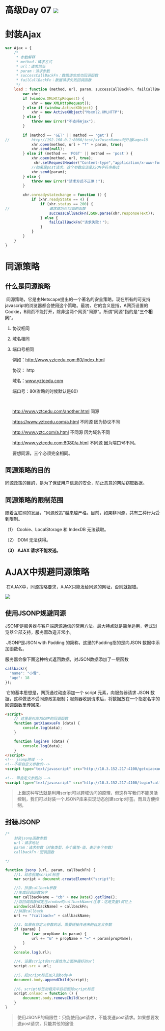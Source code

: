 # 高级Day 07 ![](http://www.yztcedu.com/images/logo.png)

# 封装Ajax

```javascript
var Ajax = {
	/*
	 * 参数解释
	 * method：请求方式
	 * url：请求地址
	 * param：请求参数
	 * successCallBackFn：数据请求成功回调函数
	 * failCallBackFn：数据请求失败回调函数
	 */
	load : function (method, url, param, successCallBackFn, failCallBackFn) {
		var xhr;
		if (window.XMLHttpRequest) {
			xhr = new XMLHttpRequest();
		} else if (window.ActiveXObject) {
			xhr = new ActiveXObject("Msxml2.XMLHTTP");
		} else {
			throw new Error("不支持Ajax");
		}
		
		if (method == 'GET' || method == 'get') {
//			http://192.168.0.1:8080/test/xx?userName=刘升旭&age=18
			xhr.open(method, url + "?" + param, true);
			xhr.send(null);
		} else if (method == 'POST' || method == 'post') {
			xhr.open(method, url, true);
             xhr.setRequestHeader("Content-type","application/x-www-form-urlencoded");
			//如果是post请求，这个参数应该是JSON字符串格式
			xhr.send(param);
		} else {
			throw new Error("请求方式不正确！");
		}
		
		xhr.onreadystatechange = function () {
			if (xhr.readyState == 4) {
				if (xhr.status == 200) {
//					请求成功后回调的函数
					successCallBackFn(JSON.parse(xhr.responseText));
				} else {
					failCallBackFn("请求失败！");
				}
			}
		}
	}
}
```



# 同源策略

## 什么是同源策略

​	 同源策略，它是由Netscape提出的一个著名的安全策略，现在所有的可支持javascript的浏览器都会使用这个策略。最初，它的含义是指，A网页设置的 Cookie，B网页不能打开，除非这两个网页"同源"。所谓"同源"指的是"**三个相同**"。

1. 协议相同

2. 域名相同

3. 端口号相同

   例如：http://www.yztcedu.com:80/index.html

   协议： http

   域名：www.yztcedu.com

   端口号：80(省略的时候默认是80)

   ​

   http://www.yztcedu.com/another.html	同源

   https://www.yztcedu.com/a.html	不同源 因为协议不同

   http://www.yztc.com/a.html	不同源	因为域名不同

   http://www.yztcedu.com:8080/a.html	不同源	因为端口号不同。

   要想同源，三个必须完全相同。

## 同源策略的目的

​	同源政策的目的，是为了保证用户信息的安全，防止恶意的网站窃取数据。

## 同源策略的限制范围

​	随着互联网的发展，"同源政策"越来越严格。目前，如果非同源，共有三种行为受到限制。

（1） Cookie、LocalStorage 和 IndexDB 无法读取。

（2） DOM 无法获得。

**（3） AJAX 请求不能发送。**   



# AJAX中规避同源策略

​	在AJAX中，同源策略要求，AJAX只能发给同源的网址，否则就报错。

![](http://o7cqr8cfk.bkt.clouddn.com/public/16-11-14/63159156.jpg)

## 使用JSONP规避同源

​	JSONP是服务器与客户端跨源通信的常用方法。最大特点就是简单适用，老式浏览器全部支持，服务器改造非常小。

​	JSONP是JSON with Padding 的简称，这里的Padding指的是向JSON 数据中添加函数名。

服务器会像下面这种格式返回数据，对JSON数据添加了一层函数

```javascript
callback({
  "name": "小雪",
  "age": 18
});
```

​	它的基本思想是，网页通过动态添加一个 script 元素，向服务器请求 JSON 数据，这种做法不受同源政策限制；服务器收到请求后，将数据放在一个指定名字的回调函数里传回来。

```html
<script>
  	// 这里是对应JSONP的回调函数
	function getXiaoxueFn (data) {
    	console.log(data);
    }

   	function loginFn (data) {
    	console.log(data);
 	}
</script>
<!-- jsonp跨域 -->
<!--不带自定义参数的-->
<script type="text/javascript" src="http://10.3.152.217:4100/getxiaoxue?callback=getXiaoxueFn"></script>
		
<!-- 带自定义参数的 -->
<script type="text/javascript" src="http://10.3.152.217:4100/login?callback=loginFn&user=admin&password=123456" ></script>
```

> 上面这种写法就是利用script可以跨域访问的原理，但这样写我们不能灵活控制，我们可以封装一个JSONP库来实现动态创建script标签。而且方便控制。

## 封装JSONP

```javascript
/*
	封装jsonp函数参数
	url：请求地址
	param：请求参数（对象类型，多个属性-值，表示多个参数）
	callbackFn：回调函数

*/

function jsonp (url, param, callbackFn) {
	//1、动态创建script标签
	var script = document.createElement("script");

	//2、拼接callback参数
	//生成回调函数名字
	var callbackName = "cb" + new Date().getTime();
	//将回调函数绑定在window的callbackName(注意：这是变量)属性上
	window[callbackName] = callbackFn;
	//拼接callback
	url += "?callback=" + callbackName; 
	
	//3、如果有自定义参数的话，需要拼接传进来的自定义参数
	if (param) {
		for (var propName in param) {
			url += "&" + propName + "=" + param[propName];
		}
	}
	console.log(url);
	
	//4、设置script的src属性为上面拼接好的url
	script.src = url;
	
	//5、把script标签加入到body中
	document.body.appendChild(script);
	
	//6、script标签加载完毕后后删除script标签
	script.onload = function () {
		document.body.removeChild(script);	
	}
}
```

> 使用JSONP的局限性：只能使用get请求，不能发送post请求。如果想要发送post请求，只能其他的途径

## 